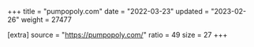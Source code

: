 +++
title = "pumpopoly.com"
date = "2022-03-23"
updated = "2023-02-26"
weight = 27477

[extra]
source = "https://pumpopoly.com/"
ratio = 49
size = 27
+++
